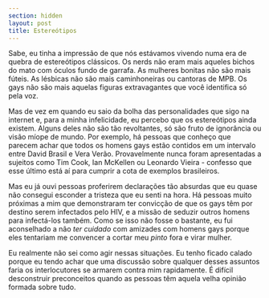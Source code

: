 ```yaml
---
section: hidden
layout: post
title: Estereótipos
---
```


Sabe, eu tinha a impressão de que nós estávamos vivendo numa era de quebra de estereótipos clássicos.
Os nerds não eram mais aqueles bichos do mato com óculos fundo de garrafa.
As mulheres bonitas não são mais fúteis.
As lésbicas não são mais caminhoneiras ou cantoras de MPB.
Os gays não são mais aquelas figuras extravagantes que você identifica só pela voz.

Mas de vez em quando eu saio da bolha das personalidades que sigo na internet e, para a minha infelicidade, eu percebo que os estereótipos ainda existem.
Alguns deles não são tão revoltantes, só são fruto de ignorância ou visão míope de mundo.
Por exemplo, há pessoas que conheço que parecem achar que todos os homens gays estão contidos em um intervalo entre David Brasil e Vera Verão.
Provavelmente nunca foram apresentadas a sujeitos como Tim Cook, Ian McKellen ou Leonardo Vieira - confesso que esse último está aí para cumprir a cota de exemplos brasileiros.

Mas eu já ouvi pessoas proferirem declarações tão absurdas que eu quase não consegui esconder a tristeza que eu senti na hora.
Há pessoas muito próximas a mim que demonstraram ter convicção de que os gays têm por destino serem infectados pelo HIV, e a missão de seduzir outros homens para infectá-los também.
Como se isso não fosse o bastante, eu fui aconselhado a não _ter cuidado_ com amizades com homens gays porque eles tentariam me convencer a cortar meu _pinto_ fora e virar mulher.

Eu realmente não sei como agir nessas situações.
Eu tenho ficado calado porque eu tendo achar que uma discussão sobre qualquer desses assuntos faria os interlocutores se armarem contra mim rapidamente.
É difícil desconstruir preconceitos quando as pessoas têm aquela velha opinião formada sobre tudo.
